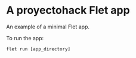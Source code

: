 # A proyectohack Flet app

An example of a minimal Flet app.

To run the app:

```
flet run [app_directory]
```